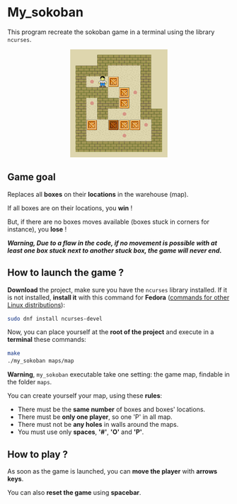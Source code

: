 # My_sokoban

This program recreate the sokoban game in a terminal using the library `ncurses`.

<div align=center>
<img src="asset/Sokoban.gif">
</div>

## Game goal

Replaces all **boxes** on their **locations** in the warehouse (map).

If all boxes are on their locations, you **win** !

But, if there are no boxes moves available (boxes stuck in corners for instance), you **lose** !

**_Warning, Due to a flaw in the code, if no movement is possible with at least one box stuck next to another stuck box, the game will never end._**

## How to launch the game ?

**Download** the project, make sure you have the `ncurses` library installed. If it is not installed, **install it** with this command for **Fedora** ([commands for other Linux distributions](https://www.cyberciti.biz/faq/linux-install-ncurses-library-headers-on-debian-ubuntu-centos-fedora/)):

```bash
sudo dnf install ncurses-devel
```

Now, you can place yourself at the **root of the project** and execute in a **terminal** these commands:

```bash
make
./my_sokoban maps/map
```

**Warning**, `my_sokoban` executable take one setting: the game map, findable in the folder `maps`.

You can create yourself your map, using these **rules**:

- There must be the **same number** of boxes and boxes' locations.
- There must be **only one player**, so one 'P' in all map.
- There must not be **any holes** in walls around the maps.
- You must use only **spaces**, **'#'**, **'O'** and **'P'**.

## How to play ?

As soon as the game is launched, you can **move the player** with **arrows keys**.

You can also **reset the game** using **spacebar**.
